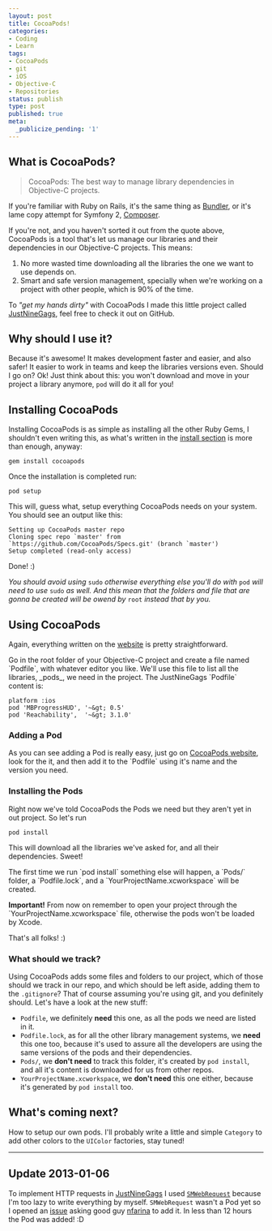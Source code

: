 ```yaml
---
layout: post
title: CocoaPods!
categories:
- Coding
- Learn
tags:
- CocoaPods
- git
- iOS
- Objective-C
- Repositories
status: publish
type: post
published: true
meta:
  _publicize_pending: '1'
---
```


<h2>What is CocoaPods?</h2>

>CocoaPods: The best way to manage library dependencies in Objective-C projects.

<p>If you're familiar with Ruby on Rails, it's the same thing as <a href="http://gembundler.com/">Bundler</a>, or it's lame copy attempt for Symfony 2, <a href="http://getcomposer.org/">Composer</a>.</p>

<p>If you're not, and you haven't sorted it out from the quote above, CocoaPods is a tool that's let us manage our libraries and their dependencies in our Objective-C projects. This means:</p>

<ol>
<li>No more wasted time downloading all the libraries the one we want to use depends on.</li>
<li>Smart and safe version management, specially when we're working on a project with other people, which is 90% of the time.</li>
</ol>

<p>To <i>"get my hands dirty"</i> with CocoaPods I made this little project called <a href="https://github.com/mokagio/justninegags">JustNineGags</a>, feel free to check it out on GitHub.</p>

<h2>Why should I use it?</h2>

<p>Because it's awesome! It makes development faster and easier, and also safer! It easier to work in teams and keep the libraries versions even. Should I go on? Ok! Just think about this: you won't download and move in your project a library anymore, <code>pod</code> will do it all for you!</p>

<h2>Installing CocoaPods</h2>

<p>Installing CocoaPods is as simple as installing all the other Ruby Gems, I shouldn't even writing this, as what's written in the <a href="http://cocoapods.org/#install">install section</a> is more than enough, anyway:</p>

<p><code>gem install cocoapods</code></p>

<p>Once the installation is completed run:</p>

<p><code>pod setup</code><p>

<p>This will, guess what, setup everything CocoaPods needs on your system. You should see an output like this:</p>

	Setting up CocoaPods master repo
	Cloning spec repo `master' from `https://github.com/CocoaPods/Specs.git' (branch `master')
	Setup completed (read-only access)
        
<p>Done! :)</p>

<p><i>You should avoid using </i><code>sudo</code><i> otherwise everything else you'll do with </i><code>pod</code><i> will need to use </i><code>sudo</code><i> as well. And this mean that the folders and file that are gonna be created will be owend by </i><code>root</code><i> instead that by you.</i></p>

<h2>Using CocoaPods</h2>

<p>Again, everything written on the <a href="http://cocoapods.org/#get_started">website</a> is pretty straightforward.</p>

<p>Go in the root folder of your Objective-C project and create a file named `Podfile`, with whatever editor you like. We'll use this file to list all the libraries, _pods_, we need in the project. The JustNineGags `Podfile` content is:</p>

	platform :ios
	pod 'MBProgressHUD', '~&gt; 0.5'
	pod 'Reachability',  '~&gt; 3.1.0'
    
<h3>Adding a Pod</h3>

<p>As you can see adding a Pod is really easy, just go on <a href="http://cocoapods.org">CocoaPods website</a>, look for the it, and then add it to the `Podfile` using it's name and the version you need.</p>

<h3>Installing the Pods</h3>

<p>Right now we've told CocoaPods the Pods we need but they aren't yet in out project. So let's run</p>

<p><code>pod install</p></code>
    
<p>This will download all the libraries we've asked for, and all their dependencies. Sweet!</p>

<p>The first time we run `pod install` something else will happen, a `Pods/` folder, a `Podfile.lock`, and a `YourProjectName.xcworkspace` will be created.</p>

<p><b>Important!</b> From now on remember to open your project through the `YourProjectName.xcworkspace` file, otherwise the pods won't be loaded by Xcode.</p>

<p>That's all folks! :)</p>

<h3>What should we track?</h3>

<p>Using CocoaPods adds some files and folders to our project, which of those should we track in our repo, and which should be left aside, adding them to the <code>.gitignore</code>? That of course assuming you're using git, and you definitely should. Let's have a look at the new stuff:</p>

<p><ul>
<li><code>Podfile</code>, we definitely <b>need</b> this one, as all the pods we need are listed in it.</li>
<li><code>Podfile.lock</code>, as for all the other library management systems, we <b>need</b> this one too, because it's used to assure all the developers are using the same versions of the pods and their dependencies.</li>
<li><code>Pods/</code>, we <b>don't need</b> to track this folder, it's created by <code>pod install</code>, and all it's content is downloaded for us from other repos.</li>
<li><code>YourProjectName.xcworkspace</code>, we <b>don't need</b> this one either, because it's generated by <code>pod install</code> too.</li>
</ul></p>


<h2>What's coming next?</h2>

<p>How to setup our own pods. I'll probably write a little and simple <code>Category</code> to add other colors to the <code>UIColor</code> factories, stay tuned!</p>

---
<h2>Update 2013-01-06</h2>

<p>To implement HTTP requests in <a href="https://github.com/mokagio/justninegags">JustNineGags</a> I used <code><a href="https://github.com/nfarina/webrequest">SMWebRequest</a></code> because I'm too lazy to write everything by myself. <code>SMWebRequest</code> wasn't a Pod yet so I opened an <a href="https://github.com/nfarina/webrequest/issues/7">issue</a> asking good guy <a href="https://twitter.com/nfarina">nfarina</a> to add it. In less than 12 hours the Pod was added! :D</p>
